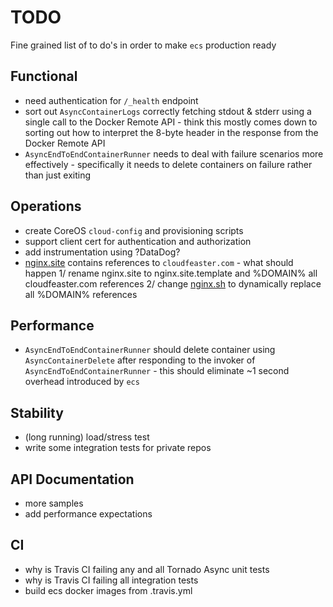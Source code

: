 # TODO

Fine grained list of to do's in order to make ```ecs``` production ready

## Functional

* need authentication for ```/_health``` endpoint
* sort out ```AsyncContainerLogs``` correctly fetching stdout & stderr
  using a single call to the Docker Remote API - think this mostly comes
  down to sorting out how to interpret the 8-byte header in the response
  from the Docker Remote API
* ```AsyncEndToEndContainerRunner``` needs to deal with failure scenarios
  more effectively - specifically it needs to delete containers on failure
  rather than just exiting

## Operations

* create CoreOS ```cloud-config``` and provisioning scripts
* support client cert for authentication and authorization
* add instrumentation using ?DataDog?
* [nginx.site](https://github.com/simonsdave/ecs/blob/master/dockerfiles/nginx/nginx.site)
  contains references to ```cloudfeaster.com``` - what should happen 1/ rename nginx.site 
  to nginx.site.template and %DOMAIN% all cloudfeaster.com references 2/ change
  [nginx.sh](https://github.com/simonsdave/ecs/blob/master/dockerfiles/nginx/nginx.sh)
  to dynamically replace all %DOMAIN% references

## Performance

* ```AsyncEndToEndContainerRunner``` should delete container using ```AsyncContainerDelete```
  after responding to the invoker of ```AsyncEndToEndContainerRunner``` - this should eliminate
  ~1 second overhead introduced by ```ecs```

## Stability

* (long running) load/stress test
* write some integration tests for private repos

## API Documentation

* more samples
* add performance expectations

## CI

* why is Travis CI failing any and all Tornado Async unit tests
* why is Travis CI failing all integration tests
* build ecs docker images from .travis.yml
